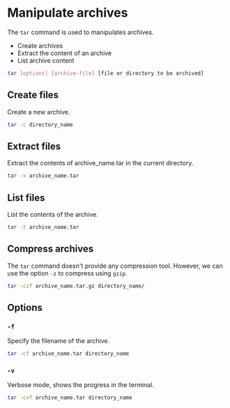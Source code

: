 # Manipulate archives

The `tar` command is used to manipulates archives.

- Create archives
- Extract the content of an archive
- List archive content

```sh
tar [options] [archive-file] [file or directory to be archived]
```

## Create files

Create a new archive.

```sh
tar -c directory_name
```

## Extract files

Extract the contents of archive_name.tar in the current directory.

```sh
tar -x archive_name.tar
```

## List files

List the contents of the archive.

```sh
tar -t archive_name.tar
```

## Compress archives

The `tar` command doesn't provide any compression tool. However, we can use the option `-z` to compress using `gzip`.


```sh
tar -czf archive_name.tar.gz directory_name/
```


## Options

### `-f`

Specify the filename of the archive.

```sh
tar -cf archive_name.tar directory_name
```

### `-v`

Verbose mode, shows the progress in the terminal.

```sh
tar -cvf archive_name.tar directory_name
```
